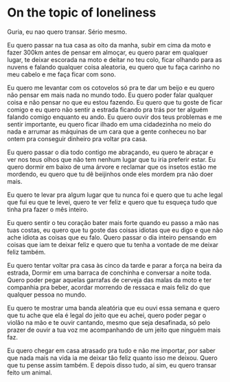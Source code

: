 # On the topic of loneliness

Guria, eu nao quero transar. Sério mesmo.

Eu quero passar na tua casa as oito da manha, subir em cima da moto e fazer 300km antes de pensar em almoçar, eu quero parar em qualquer lugar, te deixar escorada na moto e deitar no teu colo, ficar olhando para as nuvens e falando qualquer coisa aleatoria, eu quero que tu faça carinho no meu cabelo e me faça ficar com sono.

Eu quero me levantar com os cotovelos só pra te dar um beijo e eu quero não pensar em mais nada no mundo todo. Eu quero poder falar qualquer coisa e não pensar no que eu estou fazendo. Eu quero que tu goste de ficar comigo e eu quero não sentir a estrada ficando pra trás por ter alguém falando comigo enquanto eu ando. Eu quero ouvir dos teus problemas e me sentir importante, eu quero ficar ilhado em uma cidadezinha no meio do nada e arrumar as máquinas de um cara que a gente conheceu no bar ontem pra conseguir dinheiro pra voltar pra casa.

Eu quero passar o dia todo contigo me abraçando, eu quero te abraçar e ver nos teus olhos que não tem nenhum lugar que tu iria preferir estar. Eu quero dormir em baixo de uma árvore e reclamar que os insetos estão me mordendo, eu quero que tu dê beijinhos onde eles mordem pra não doer mais.

Eu quero te levar pra algum lugar que tu nunca foi e quero que tu ache legal que fui eu que te levei, quero te ver feliz e quero que tu esqueça tudo que tinha pra fazer o mês inteiro.

Eu quero sentir o teu coração bater mais forte quando eu passo a mão nas tuas costas, eu quero que tu goste das coisas idiotas que eu digo e que não ache idiota as coisas que eu falo. Quero passar o dia inteiro pensando em coisas que iam te deixar feliz e quero que tu tenha a vontade de me deixar feliz também.

Eu quero tentar voltar pra casa às cinco da tarde e parar a força na beira da estrada, Dormir em uma barraca de conchinha e conversar a noite toda. Quero poder pegar aquelas garrafas de cerveja das malas da moto e ter companhia pra beber, acordar morrendo de ressaca e mais feliz do que qualquer pessoa no mundo.

Eu quero te mostrar uma banda aleatória que eu ouvi essa semana e quero que tu ache que ela é legal do jeito que eu achei, quero poder pegar o violão na mão e te ouvir cantando, mesmo que seja desafinada, só pelo prazer de ouvir a tua voz me acompanhando de um jeito que ninguém mais faz.

Eu quero chegar em casa atrasado pra tudo e não me importar, por saber que nada mais na vida ia me deixar tão feliz quanto isso me deixou. Quero que tu pense assim também. E depois disso tudo, aí sim, eu quero transar feito um animal.
